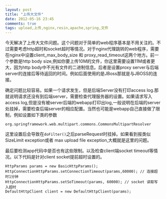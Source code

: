 ```yaml
---
layout: post
title: "上传大文件"
date: 2012-05-16 23:45
comments: true
tags: upload,上传,nginx,resin,apache,spring,文件 
---
```

今天解决了上传大文件问题。这个问题对于简单的web程序基本是不用关注的。不过需要考虑http超时和socket超时等情况。对于nginx代理跳转的web程序，需要在nginx中设置client_max_body_size 和 proxy_read_timeout这两个地方。前一个参数是http body size,例如你要上传10M的文件，你这里需要设置11M或者更大，因为http body中不光有文件的二进制信息。后者是设置proxy server与后端server的连接后等待返回的时间。例如后面使用的是JBoss那就是与JBOSS的连接。

确定问题比较容易。如果一个请求发生，但是后端Server没有打印access log.那就说明请求还没有到后端server，需要检查代理服务器的设置。如果请求写入access log,但是没有被server后端的webapp打印出log,一般说明在后端的server处挂掉，需要检查后端server的相应配置。当然也可能是webapp自己直接做了限制，例如设置如下类的参数   

```
org.springframework.web.multipart.commons.CommonsMultipartResolver
```

这里设置后会导致在`doFilter()`之后parseRequest时挂掉。如果看到报类似SizeLimit exception或者 max upload file exception,大概就是这里的问题。

最后要检测app代码中是否也有这些限制。以及检查client端socket timeout等情况。以下代码是针对client socket提前超时设置的。    
```
HttpParams params = new BasicHttpParams();
HttpConnectionHttpParams.setConnectionTimeout(params,60000); // 连接超时1分钟
HttpConnectionHttpParams.setSoTimeout(params, 60000); // socket 读取写入超时
DefaultHttpClient client = new DefaultHttpClient(params);
```


